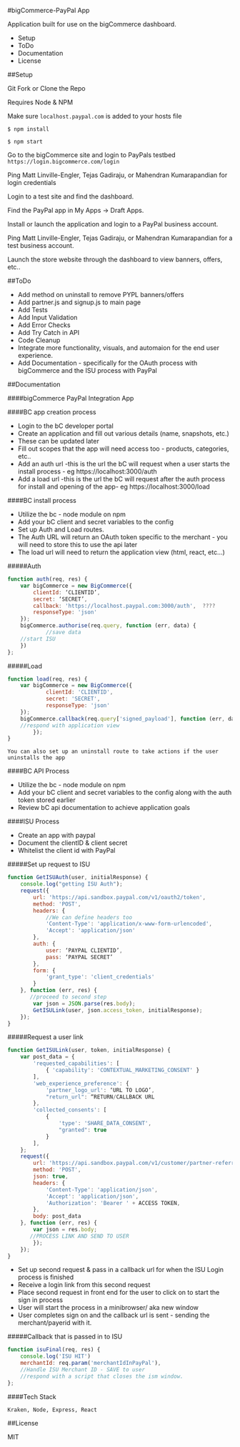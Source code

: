 #bigCommerce-PayPal App

Application built for use on the bigCommerce dashboard.

- Setup
- ToDo
- Documentation
- License

##Setup

Git Fork or Clone the Repo

Requires Node & NPM

Make sure `localhost.paypal.com` is added to your hosts file

`$ npm install`

`$ npm start`

Go to the bigCommerce site and login to PayPals testbed `https://login.bigcommerce.com/login` 

Ping Matt Linville-Engler, Tejas Gadiraju, or Mahendran Kumarapandian for login credentials

Login to a test site and find the dashboard.

Find the PayPal app in My Apps -> Draft Apps.

Install or launch the application and login to a PayPal business account.

Ping Matt Linville-Engler, Tejas Gadiraju, or Mahendran Kumarapandian for a test business account.

Launch the store website through the dashboard to view banners, offers, etc.. 

##ToDo

- Add method on uninstall to remove PYPL banners/offers
- Add partner.js and signup.js to main page
- Add Tests
- Add Input Validation
- Add Error Checks
- Add Try Catch in API
- Code Cleanup 
- Integrate more functionality, visuals, and automaion for the end user experience. 
- Add Documentation - specifically for the OAuth process with bigCommerce and the ISU process with PayPal



##Documentation

####bigCommerce PayPal Integration App 

####BC app creation process
	
- Login to the bC developer portal
- Create an application and fill out various details (name, snapshots, etc.) 
- These can be updated later
- Fill out scopes that the app will need access too - products, categories, etc..
- Add an auth url -this is the url the bC will request when a user starts the install process - eg https://localhost:3000/auth
- Add a load url -this is the url the bC will request after the auth process for install and opening of the app- eg https://localhost:3000/load


####BC install process

- Utilize the bc - node module on npm
- Add your bC client and secret variables to the config
- Set up Auth and Load routes.
- The Auth URL will return an OAuth token specific to the merchant - you will need to store this to use the api later
- The load url will need to return the application view (html, react, etc…)

#####Auth 

```javascript
function auth(req, res) {
    var bigCommerce = new BigCommerce({
        clientId: ‘CLIENTID’,
        secret: ‘SECRET’,
        callback: 'https://localhost.paypal.com:3000/auth',  ????
        responseType: 'json'
    });
    bigCommerce.authorise(req.query, function (err, data) {
            //save data
    //start ISU
    })
};
```
#####Load

```javascript
function load(req, res) {
    var bigCommerce = new BigCommerce({
            clientId: 'CLIENTID',
            secret: 'SECRET',
            responseType: 'json'
    });
    bigCommerce.callback(req.query['signed_payload'], function (err, data) {
    //respond with application view
        });
}
```

	You can also set up an uninstall route to take actions if the user uninstalls the app
		

####BC API Process
	
- Utilize the bc - node module on npm
- Add your bC client and secret variables to the config along with the auth token stored earlier
- Review bC api documentation to achieve application goals 

####ISU Process

- Create an app with paypal 
- Document the clientID & client secret
- Whitelist the client id with PayPal

#####Set up request to ISU

```javascript		
function GetISUAuth(user, initialResponse) {
    console.log("getting ISU Auth");
    request({
        url: 'https://api.sandbox.paypal.com/v1/oauth2/token',
        method: 'POST',
        headers: {
            //We can define headers too
            'Content-Type': 'application/x-www-form-urlencoded',
            'Accept': 'application/json'
        },
        auth: {
            user: ‘PAYPAL CLIENTID’,
            pass: ‘PAYPAL SECRET’
        },
        form: {
            'grant_type': 'client_credentials'
        }
    }, function (err, res) {
       //proceed to second step
        var json = JSON.parse(res.body);
        GetISULink(user, json.access_token, initialResponse);
    });
}
```

#####Request a user link 

```javascript
function GetISULink(user, token, initialResponse) {
    var post_data = {
        'requested_capabilities': [
            { 'capability': 'CONTEXTUAL_MARKETING_CONSENT' }
        ],
        'web_experience_preference': {
            'partner_logo_url': ‘URL TO LOGO’,
            "return_url": “RETURN/CALLBACK URL
        },
        'collected_consents': [
            {
                'type': 'SHARE_DATA_CONSENT',
                "granted": true
            }
        ],
    };
    request({
        url: 'https://api.sandbox.paypal.com/v1/customer/partner-referrals',
        method: 'POST',
        json: true,
        headers: {
            'Content-Type': 'application/json',
            'Accept': 'application/json',
            'Authorization': 'Bearer ' + ACCESS TOKEN,
        },
        body: post_data
    }, function (err, res) {
        var json = res.body;
       //PROCESS LINK AND SEND TO USER
        });
    });
}

```
- Set up second request & pass in a callback url for when the ISU Login process is finished
- Receive a login link from this second request
- Place second request in front end for the user to click on to start the sign in process
- User will start the process in a minibrowser/ aka new window
- User completes sign on and the callback url is sent - sending the merchant/payerid with it.

#####Callback that is passed in to ISU

```javascript
function isuFinal(req, res) { 
    console.log('ISU HIT')
    merchantId: req.param('merchantIdInPayPal'),
    //Handle ISU Merchant ID - SAVE to user
    //respond with a script that closes the ism window.
};
```

####Tech Stack

	Kraken, Node, Express, React

##License

MIT



